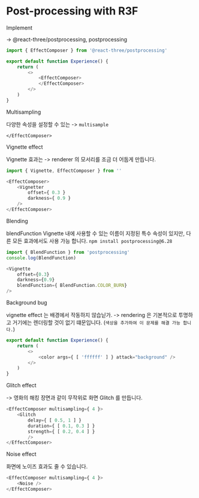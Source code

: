 # Post-processing with R3F

Implement

-> @react-three/postprocessing, postprocessing 

``` javascript
import { EffectComposer } from '@react-three/postprocessing'

export default function Experience() {
    return (
        <>
            <EffectComposer>
            </EffectComposer>
        </>
    )
}
```


Multisampling 

다양한 속성을 설정할 수 있는 <EffectComposer> -> `multisample`

``` javascripts{ 0 }>
</EffectComposer>
```


Vignette effect 

Vignette 효과는 -> renderer 의 모서리를 조금 더 어둡게 만듭니다.

``` javascript
import { Vignette, EffectComposer } from ''

<EffectComposer>
    <Vignetter 
        offset={ 0.3 }
        darkness={ 0.9 }
    />
</EffectComposer>
```


Blending 

blendFunction Vignette 내에 사용할 수 있는 이름이 지정된 특수 속성이 있지만, 다른 모든 효과에서도 사용 가능 합니다.
`npm install postprocessing@6.28` 

``` javascript
import { BlendFunction } from 'postprocessing'
console.log(BlendFunction)

<Vignette 
    offset={0.3}
    darkness={0.9}
    blendFunction={ BlendFunction.COLOR_BURN}
/>
```



Background bug 

vignette effect 는 배경에서 작동하지 않습닏가.
-> rendering 은 기본적으로 투명하고 거기에는 렌더링할 것이 없기 떄문입니다. (`색상을 추가하여 이 문제를 해결 가능 합니다.`)

``` javascript
export default function Experience() {
    return (
        <>
            <color args={ [ 'ffffff' ] } attack="background" />
        </>
    )
}
```


Glitch effect 

-> 영화의 해킹 장면과 같이 무작위로 화면 Glitch 를 만듭니다.

``` javascript
<EffectComposer multisampling={ 4 }>
    <Glitch 
        delay={ [ 0.5, 1 ] } 
        duration={ [ 0.1, 0.3 ] }
        strength={ [ 0.2, 0.4 ] } 
        />
</EffectComposer>
```


Noise effect 

화면에 노이즈 효과도 줄 수 있습니다.

``` javascript
<EffectComposer multisampling={ 4 }>
    <Noise />
</EffectComposer>
```